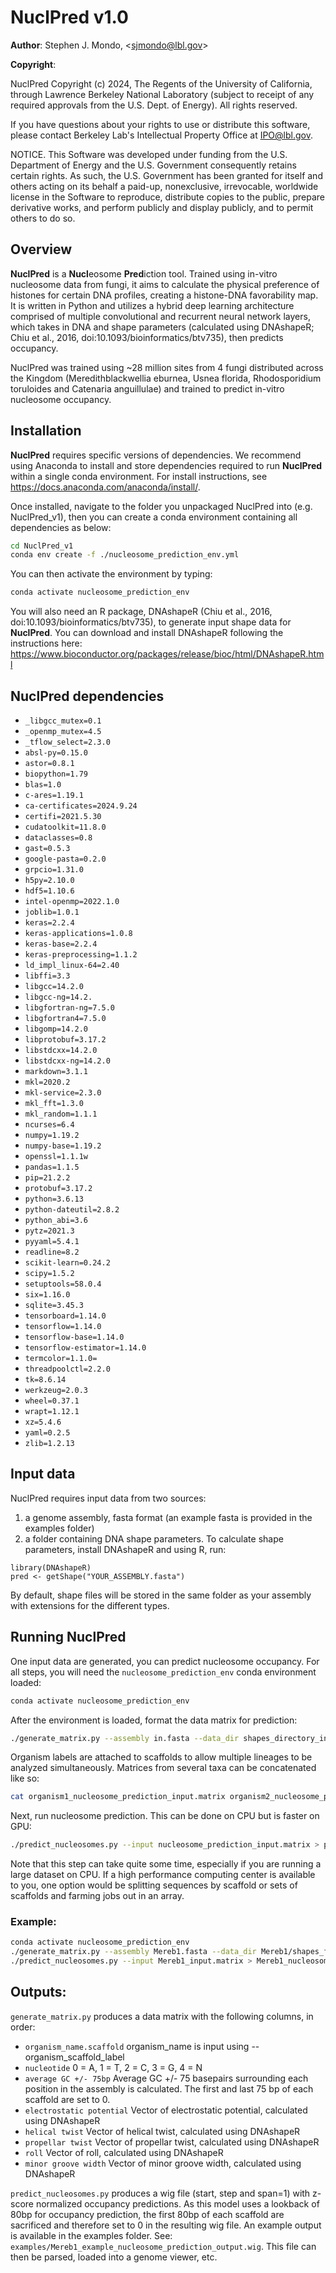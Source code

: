 NuclPred v1.0
================

**Author**: Stephen J. Mondo, \<<sjmondo@lbl.gov>\>

**Copyright**:

NuclPred Copyright (c) 2024, The Regents of the University of California, through Lawrence Berkeley National Laboratory (subject to receipt of any required approvals from the U.S. Dept. of Energy). All rights reserved.

If you have questions about your rights to use or distribute this software, please contact Berkeley Lab's Intellectual Property Office at IPO@lbl.gov.

NOTICE.  This Software was developed under funding from the U.S. Department of Energy and the U.S. Government consequently retains certain rights.  As such, the U.S. Government has been granted for itself and others acting on its behalf a paid-up, nonexclusive, irrevocable, worldwide license in the Software to reproduce, distribute copies to the public, prepare derivative works, and perform publicly and display publicly, and to permit others to do so.

## Overview

**NuclPred** is a **Nucl**eosome **Pred**iction tool. Trained using in-vitro nucleosome data from fungi, it aims to calculate the physical preference of histones for certain DNA profiles, creating a histone-DNA favorability map. It is written in Python and utilizes a hybrid deep learning architecture comprised of multiple convolutional and recurrent neural network layers, which takes in DNA and shape parameters (calculated using DNAshapeR; Chiu et al., 2016, doi:10.1093/bioinformatics/btv735), then predicts occupancy. 

NuclPred was trained using ~28 million sites from 4 fungi distributed across the Kingdom (Meredithblackwellia eburnea, Usnea florida, Rhodosporidium toruloides and Catenaria anguillulae) and trained to predict in-vitro nucleosome occupancy.


## Installation

**NuclPred** requires specific versions of dependencies. We recommend using Anaconda to install and store dependencies required to run **NuclPred** within a single conda environment. For install instructions, see https://docs.anaconda.com/anaconda/install/. 

Once installed, navigate to the folder you unpackaged NuclPred into (e.g. NuclPred_v1), then you can create a conda environment containing all dependencies as below: 

```bash
cd NuclPred_v1
conda env create -f ./nucleosome_prediction_env.yml
```

You can then activate the environment by typing: 

```bash
conda activate nucleosome_prediction_env 
```

You will also need an R package, DNAshapeR (Chiu et al., 2016, doi:10.1093/bioinformatics/btv735), to generate input shape data for **NuclPred**. You can download and install DNAshapeR following the instructions here: https://www.bioconductor.org/packages/release/bioc/html/DNAshapeR.html

## NuclPred dependencies

* `_libgcc_mutex=0.1`
* `_openmp_mutex=4.5`
* `_tflow_select=2.3.0`
* `absl-py=0.15.0`
* `astor=0.8.1`
* `biopython=1.79`
* `blas=1.0`
* `c-ares=1.19.1`
* `ca-certificates=2024.9.24`
* `certifi=2021.5.30`
* `cudatoolkit=11.8.0`
* `dataclasses=0.8`
* `gast=0.5.3`
* `google-pasta=0.2.0`
* `grpcio=1.31.0`
* `h5py=2.10.0`
* `hdf5=1.10.6`
* `intel-openmp=2022.1.0`
* `joblib=1.0.1`
* `keras=2.2.4`
* `keras-applications=1.0.8`
* `keras-base=2.2.4`
* `keras-preprocessing=1.1.2`
* `ld_impl_linux-64=2.40`
* `libffi=3.3`
* `libgcc=14.2.0`
* `libgcc-ng=14.2.`
* `libgfortran-ng=7.5.0`
* `libgfortran4=7.5.0`
* `libgomp=14.2.0`
* `libprotobuf=3.17.2`
* `libstdcxx=14.2.0`
* `libstdcxx-ng=14.2.0`
* `markdown=3.1.1`
* `mkl=2020.2`
* `mkl-service=2.3.0`
* `mkl_fft=1.3.0`
* `mkl_random=1.1.1`
* `ncurses=6.4`
* `numpy=1.19.2`
* `numpy-base=1.19.2`
* `openssl=1.1.1w`
* `pandas=1.1.5`
* `pip=21.2.2`
* `protobuf=3.17.2`
* `python=3.6.13`
* `python-dateutil=2.8.2`
* `python_abi=3.6`
* `pytz=2021.3`
* `pyyaml=5.4.1`
* `readline=8.2`
* `scikit-learn=0.24.2`
* `scipy=1.5.2`
* `setuptools=58.0.4`
* `six=1.16.0`
* `sqlite=3.45.3`
* `tensorboard=1.14.0`
* `tensorflow=1.14.0`
* `tensorflow-base=1.14.0`
* `tensorflow-estimator=1.14.0`
* `termcolor=1.1.0=`
* `threadpoolctl=2.2.0`
* `tk=8.6.14`
* `werkzeug=2.0.3`
* `wheel=0.37.1`
* `wrapt=1.12.1`
* `xz=5.4.6`
* `yaml=0.2.5`
* `zlib=1.2.13`

## Input data

NuclPred requires input data from two sources:

1) a genome assembly, fasta format (an example fasta is provided in the examples folder)
2) a folder containing DNA shape parameters. To calculate shape parameters, install DNAshapeR and using R, run:

```
library(DNAshapeR)
pred <- getShape("YOUR_ASSEMBLY.fasta")
```

By default, shape files will be stored in the same folder as your assembly with extensions for the different types.

## Running NuclPred

One input data are generated, you can predict nucleosome occupancy. For all steps, you will need the `nucleosome_prediction_env` conda environment loaded:

```bash
conda activate nucleosome_prediction_env 
```

After the environment is loaded, format the data matrix for prediction:
```bash
./generate_matrix.py --assembly in.fasta --data_dir shapes_directory_in --organism_scaffold_label label > nucleosome_prediction_input.matrix
```

Organism labels are attached to scaffolds to allow multiple lineages to be analyzed simultaneously. Matrices from several taxa can be concatenated like so:

```bash
cat organism1_nucleosome_prediction_input.matrix organism2_nucleosome_prediction_input.matrix ... organismN_nucleosome_prediction_input.matrix > all_organisms_merged.matrix
```

Next, run nucleosome prediction. This can be done on CPU but is faster on GPU:

```bash
./predict_nucleosomes.py --input nucleosome_prediction_input.matrix > predictions.wig
```

Note that this step can take quite some time, especially if you are running a large dataset on CPU. If a high performance computing center is available to you, one option would be splitting sequences by scaffold or sets of scaffolds and farming jobs out in an array.

### Example:

```bash
conda activate nucleosome_prediction_env
./generate_matrix.py --assembly Mereb1.fasta --data_dir Mereb1/shapes_folder --organism_scaffold_label Mereb1 > Mereb1_input.matrix
./predict_nucleosomes.py --input Mereb1_input.matrix > Mereb1_nucleosome_predictions.wig
```

## Outputs:

`generate_matrix.py` produces a data matrix with the following columns, in order:

* `organism_name.scaffold` organism_name is input using --organism_scaffold_label
* `nucleotide` 0 = A, 1 = T, 2 = C, 3 = G, 4 = N
* `average GC +/- 75bp` Average GC +/- 75 basepairs surrounding each position in the assembly is calculated. The first and last 75 bp of each scaffold are set to 0.
* `electrostatic potential` Vector of electrostatic potential, calculated using DNAshapeR
* `helical twist` Vector of helical twist, calculated using DNAshapeR
* `propellar twist` Vector of propellar twist, calculated using DNAshapeR
* `roll` Vector of roll, calculated using DNAshapeR
* `minor groove width` Vector of minor groove width, calculated using DNAshapeR

`predict_nucleosomes.py` produces a wig file (start, step and span=1) with z-score normalized occupancy predictions. As this model uses a lookback of 80bp for occupancy prediction, the first 80bp of each scaffold are sacrificed and therefore set to 0 in the resulting wig file. An example output is available in the examples folder. See: `examples/Mereb1_example_nucleosome_prediction_output.wig`. This file can then be parsed, loaded into a genome viewer, etc.
